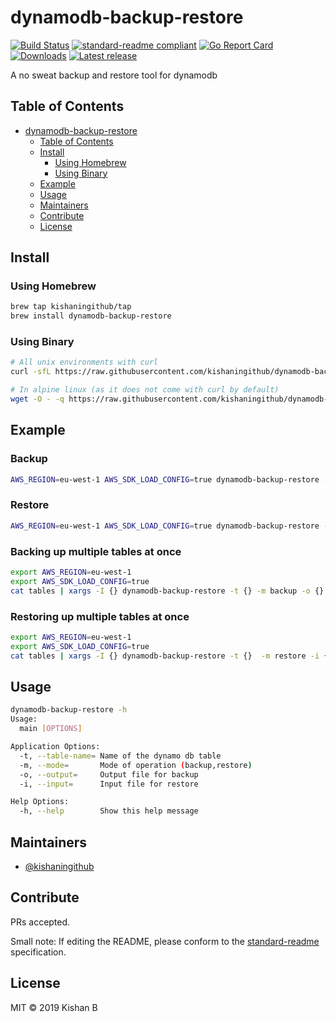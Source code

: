 # dynamodb-backup-restore

[![Build Status](https://travis-ci.org/kishaningithub/dynamodb-backup-restore.svg?branch=master)](https://travis-ci.org/kishaningithub/dynamodb-backup-restore)
[![standard-readme compliant](https://img.shields.io/badge/standard--readme-OK-green.svg?style=flat-square)](https://github.com/RichardLitt/standard-readme)
[![Go Report Card](https://goreportcard.com/badge/github.com/kishaningithub/dynamodb-backup-restore)](https://goreportcard.com/report/github.com/kishaningithub/dynamodb-backup-restore)
[![Downloads](https://img.shields.io/github/downloads/kishaningithub/dynamodb-backup-restore/latest/total.svg)](https://github.com/kishaningithub/dynamodb-backup-restore/releases)
[![Latest release](https://img.shields.io/github/release/kishaningithub/dynamodb-backup-restore.svg)](https://github.com/kishaningithub/dynamodb-backup-restore/releases)

A no sweat backup and restore tool for dynamodb

## Table of Contents

- [dynamodb-backup-restore](#dynamodb-backup-restore)
  - [Table of Contents](#table-of-contents)
  - [Install](#install)
    - [Using Homebrew](#using-homebrew)
    - [Using Binary](#using-binary)
  - [Example](#example)
  - [Usage](#usage)
  - [Maintainers](#maintainers)
  - [Contribute](#contribute)
  - [License](#license)

## Install

### Using Homebrew

```bash
brew tap kishaningithub/tap
brew install dynamodb-backup-restore
```

### Using Binary

```bash
# All unix environments with curl
curl -sfL https://raw.githubusercontent.com/kishaningithub/dynamodb-backup-restore/master/install.sh | sh -s -- -b /usr/local/bin

# In alpine linux (as it does not come with curl by default)
wget -O - -q https://raw.githubusercontent.com/kishaningithub/dynamodb-backup-restore/master/install.sh | sudo sh -s -- -b /usr/local/bin
```

## Example

### Backup

```bash
AWS_REGION=eu-west-1 AWS_SDK_LOAD_CONFIG=true dynamodb-backup-restore -t employee-details  -m backup -o employee-details.json
```

### Restore

```bash
AWS_REGION=eu-west-1 AWS_SDK_LOAD_CONFIG=true dynamodb-backup-restore -t employee-details  -m restore -i employee-details.json
```

### Backing up multiple tables at once

```bash
export AWS_REGION=eu-west-1 
export AWS_SDK_LOAD_CONFIG=true
cat tables | xargs -I {} dynamodb-backup-restore -t {} -m backup -o {}.json
```

### Restoring up multiple tables at once

```bash
export AWS_REGION=eu-west-1 
export AWS_SDK_LOAD_CONFIG=true
cat tables | xargs -I {} dynamodb-backup-restore -t {}  -m restore -i {}.json
```

## Usage

```bash
dynamodb-backup-restore -h
Usage:
  main [OPTIONS]

Application Options:
  -t, --table-name= Name of the dynamo db table
  -m, --mode=       Mode of operation (backup,restore)
  -o, --output=     Output file for backup
  -i, --input=      Input file for restore

Help Options:
  -h, --help        Show this help message
```

## Maintainers

- [@kishaningithub](https://github.com/kishaningithub)

## Contribute

PRs accepted.

Small note: If editing the README, please conform to the [standard-readme](https://github.com/RichardLitt/standard-readme) specification.

## License

MIT © 2019 Kishan B
